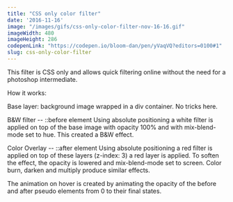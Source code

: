 ```yaml
---
title: "CSS only color filter"
date: '2016-11-16'
image: "/images/gifs/css-only-color-filter-nov-16-16.gif"
imageWidth: 480
imageHeight: 286
codepenLink: "https://codepen.io/bloom-dan/pen/yVaqVQ?editors=0100#1"
slug: css-only-color-filter
---
```


This filter is CSS only and allows quick filtering online without the need for a photoshop intermediate.

How it works:

Base layer: background image wrapped in a div container.
No tricks here.

B&W filter -- ::before element
Using absolute positioning a white filter is applied on top of the base image with opacity 100% and with mix-blend-mode set to hue. This created a B&W effect.

Color Overlay -- ::after element
Using absolute positioning a red filter is applied on top of these layers (z-index: 3) a red layer is applied. To soften the effect, the  opacity is lowered and mix-blend-mode set to screen. Color burn, darken and multiply produce similar effects.

The animation on hover is created by animating the opacity of the before and after pseudo elements from 0 to their final states.
